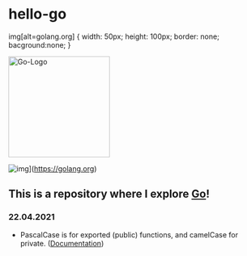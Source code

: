 # hello-go

img[alt=golang.org] {
    width: 50px;
    height: 100px;
    border: none;
    bacground:none;
}

<img src="https://blog.golang.org/go-brand/Go-Logo/SVG/Go-Logo_Blue.svg" alt="Go-Logo" width="200">

![img](https://blog.golang.org/go-brand/Go-Logo/SVG/Go-Logo_Blue.svg)](https://golang.org)

## This is a repository where I explore [Go](https://golang.org)!

### 22.04.2021

 - PascalCase is for exported (public) functions, and camelCase for private. ([Documentation](https://golang.org/ref/spec#Exported_identifiers))

